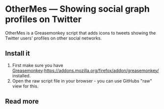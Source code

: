 # OtherMes — Showing social graph profiles on Twitter

OtherMes is a Greasemonkey script that adds icons to tweets showing the Twitter users' profiles on other social networks.

## Install it

1. First make sure you have [Greasemonkey]:https://addons.mozilla.org/firefox/addon/greasemonkey/ installed.
2. Open the raw script file in your browser - you can use GitHubs "raw" view for this.

## Read more

[Script Website]:http://kodfabrik.se/userscripts/othermes/
[Greasemonkey]:https://addons.mozilla.org/firefox/addon/greasemonkey/
